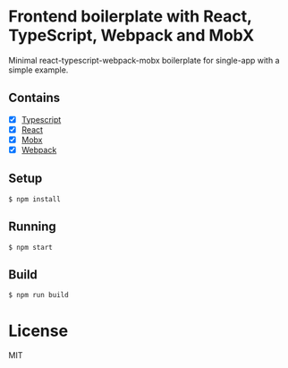 # Frontend boilerplate with React, TypeScript, Webpack and MobX

Minimal react-typescript-webpack-mobx boilerplate for single-app with a simple example.

## Contains

- [x] [Typescript](https://www.typescriptlang.org/)
- [x] [React](https://facebook.github.io/react/)
- [x] [Mobx](https://github.com/mobxjs/mobx)
- [x] [Webpack](https://webpack.github.io)

## Setup

```
$ npm install
```

## Running

```
$ npm start
```

## Build

```
$ npm run build
```

# License

MIT

